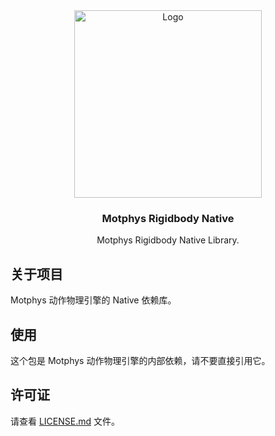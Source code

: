 <div align="center">
  <a href="https://www.motphys.com/">
    <img src="https://docs.motphys.com/Images/logo-blue.svg" alt="Logo" width="300" >
  </a>
  <h3 align="center">Motphys Rigidbody Native</h3>
  <p align="center">
    Motphys Rigidbody Native Library.
  </p>
</div>

## 关于项目

Motphys 动作物理引擎的 Native 依赖库。

## 使用

这个包是 Motphys 动作物理引擎的内部依赖，请不要直接引用它。

## 许可证

请查看 [LICENSE.md](LICENSE.md) 文件。
